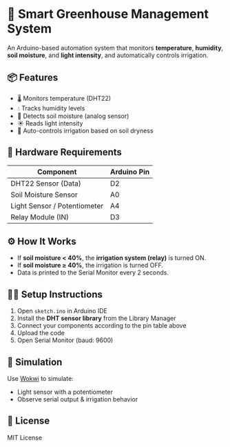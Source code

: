 # 🌿 Smart Greenhouse Management System

An Arduino-based automation system that monitors **temperature**, **humidity**, **soil moisture**, and **light intensity**, and automatically controls irrigation.

## 📦 Features

- 🌡 Monitors temperature (DHT22)
- 💧 Tracks humidity levels
- 🌱 Detects soil moisture (analog sensor)
- ☀️ Reads light intensity
- 🚰 Auto-controls irrigation based on soil dryness

## 🔌 Hardware Requirements

| Component              | Arduino Pin |
|------------------------|-------------|
| DHT22 Sensor (Data)    | D2          |
| Soil Moisture Sensor   | A0          |
| Light Sensor / Potentiometer | A4     |
| Relay Module (IN)      | D3          |

## ⚙️ How It Works

- If **soil moisture < 40%**, the **irrigation system (relay)** is turned ON.
- If **soil moisture ≥ 40%**, the irrigation is turned OFF.
- Data is printed to the Serial Monitor every 2 seconds.

## 🧑‍💻 Setup Instructions

1. Open `sketch.ino` in Arduino IDE
2. Install the **DHT sensor library** from the Library Manager
3. Connect your components according to the pin table above
4. Upload the code
5. Open Serial Monitor (baud: 9600)

## 🧪 Simulation

Use [Wokwi](https://wokwi.com) to simulate:
- Light sensor with a potentiometer
- Observe serial output & irrigation behavior

## 📜 License

MIT License
